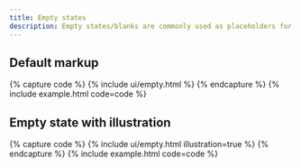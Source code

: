 ```yaml
---
title: Empty states
description: Empty states/blanks are commonly used as placeholders for first time use, empty data or error screens.
---
```


## Default markup

{% capture code %}
{% include ui/empty.html %}
{% endcapture %}
{% include example.html code=code %}

## Empty state with illustration

{% capture code %}
{% include ui/empty.html illustration=true %}
{% endcapture %}
{% include example.html code=code %}
